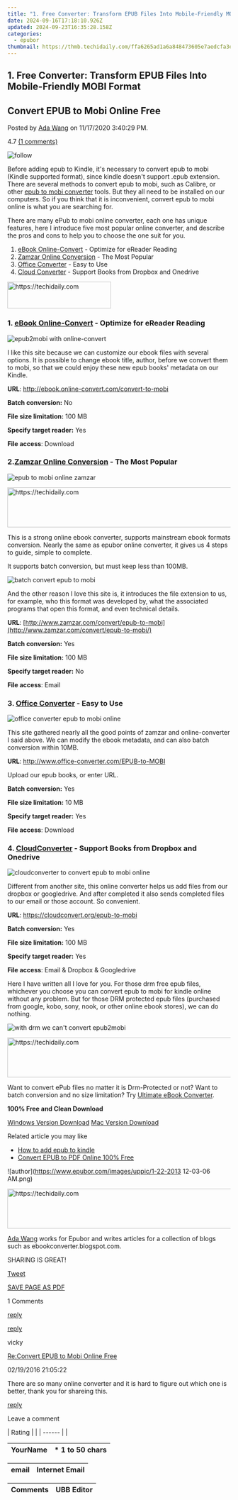 ```yaml
---
title: "1. Free Converter: Transform EPUB Files Into Mobile-Friendly MOBI Format"
date: 2024-09-16T17:18:10.926Z
updated: 2024-09-23T16:35:28.158Z
categories:
  - epubor
thumbnail: https://thmb.techidaily.com/ffa6265ad1a6a848473605e7aedcfa3ec46ffbe39326ff49e8d4fafd11fa0e00.jpg
---
```


## 1. Free Converter: Transform EPUB Files Into Mobile-Friendly MOBI Format

## Convert EPUB to Mobi Online Free

Posted by [Ada Wang](https://plus.google.com/+AdaWang/posts) on 11/17/2020 3:40:29 PM.

4.7 [(1 comments)](http://www.epubor.com/#comment-area) 

![follow](http://www.epubor.com/images/follow.png)

Before adding epub to Kindle, it's necessary to convert epub to mobi (Kindle supported format), since kindle doesn't support .epub extension. There are several methods to convert epub to mobi, such as Calibre, or other [epub to mobi converter](https://tools.techidaily.com/epubor/products/) tools. But they all need to be installed on our computers. So if you think that it is inconvenient, convert epub to mobi online is what you are searching for.

There are many ePub to mobi online converter, each one has unique features, here I introduce five most popular online converter, and describe the pros and cons to help you to choose the one suit for you.

1. [eBook Online-Convert](http://ebook.online-convert.com/convert-to-mobi) \- Optimize for eReader Reading
2. [Zamzar Online Conversion](http://www.zamzar.com/convert/epub-to-mobi/) \- The Most Popular
3. [Office Converter](http://www.office-converter.com/EPUB-to-MOBI) \- Easy to Use
4. [Cloud Converter](https://cloudconvert.org/epub-to-mobi) \- Support Books from Dropbox and Onedrive

<!-- affiliate ads begin -->
<a href="https://25home.pxf.io/c/5597632/2148640/16836" target="_top" id="2148640">
  <img src="//a.impactradius-go.com/display-ad/16836-2148640" border="0" alt="https://techidaily.com" width="234" height="60"/>
</a>
<img height="0" width="0" src="https://25home.pxf.io/i/5597632/2148640/16836" style="position:absolute;visibility:hidden;" border="0" />
<!-- affiliate ads end -->

### 1\. [eBook Online-Convert](http://ebook.online-convert.com/convert-to-mobi) \- Optimize for eReader Reading

![epub2mobi with online-convert](http://www.epubor.com/images/uppic/epub2mobi-onlineconvert.jpg)

I like this site because we can customize our ebook files with several options. It is possible to change ebook title, author, before we convert them to mobi, so that we could enjoy these new epub books' metadata on our Kindle.

**URL**: <http://ebook.online-convert.com/convert-to-mobi>

**Batch conversion:** No

**File size limitation:** 100 MB

**Specify target reader:** Yes

**File access**: Download

### 2.[Zamzar Online Conversion](http://www.zamzar.com/convert/epub-to-mobi/) \- The Most Popular 

![epub to mobi online zamzar](http://www.epubor.com/images/uppic/epub2mobi-with-zamzar.jpg)

<!-- affiliate ads begin -->
<a href="https://aligracehair.sjv.io/c/5597632/1918684/19272" target="_top" id="1918684">
  <img src="//a.impactradius-go.com/display-ad/19272-1918684" border="0" alt="https://techidaily.com" width="728" height="90"/>
</a>
<img height="0" width="0" src="https://aligracehair.sjv.io/i/5597632/1918684/19272" style="position:absolute;visibility:hidden;" border="0" />
<!-- affiliate ads end -->

This is a strong online ebook converter, supports mainstream ebook formats conversion. Nearly the same as epubor online converter, it gives us 4 steps to guide, simple to complete.

It supports batch conversion, but must keep less than 100MB.

![batch convert epub to mobi](http://www.epubor.com/images/uppic/batch-conversion-with-zamzar.jpg)

And the other reason I love this site is, it introduces the file extension to us, for example, who this format was developed by, what the associated programs that open this format, and even technical details.

**URL**: [http://www.zamzar.com/convert/epub-to-mobi](http://www.zamzar.com/convert/epub-to-mobi/)

**Batch conversion:** Yes

**File size limitation:** 100 MB

**Specify target reader:** No

**File access**: Email

### 3\. [Office Converter](http://www.office-converter.com/EPUB-to-MOBI) \- Easy to Use

![office converter epub to mobi online](http://www.epubor.com/images/uppic/epub2mobi-with-office-converter.jpg)

This site gathered nearly all the good points of zamzar and online-converter I said above. We can modify the ebook metadata, and can also batch conversion within 10MB. 

**URL**: <http://www.office-converter.com/EPUB-to-MOBI>

Upload our epub books, or enter URL.

**Batch conversion:** Yes

**File size limitation:** 10 MB

**Specify target reader:** Yes

**File access**: Download

### 4\. [CloudConverter](https://cloudconvert.org/epub-to-mobi) \- Support Books from Dropbox and Onedrive

![cloudconverter to convert epub to mobi online](http://www.epubor.com/images/uppic/epub2mobi-with-cloudconverter.jpg)

Different from another site, this online converter helps us add files from our dropbox or googledrive. And after completed it also sends completed files to our email or those account. So convenient.

**URL**: <https://cloudconvert.org/epub-to-mobi>

**Batch conversion:** Yes

**File size limitation:** 100 MB

**Specify target reader:** Yes

**File access**: Email & Dropbox & Googledrive

Here I have written all I love for you. For those drm free epub files, whichever you choose you can convert epub to mobi for kindle online without any problem. But for those DRM protected epub files (purchased from google, kobo, sony, nook, or other online ebook stores), we can do nothing.

![with drm we can't convert epub2mobi](http://www.epubor.com/images/uppic/drm-limit-in-online-converter.jpg)

<!-- affiliate ads begin -->
<a href="https://appsumo.8odi.net/c/5597632/2123736/7443" target="_top" id="2123736">
  <img src="//a.impactradius-go.com/display-ad/7443-2123736" border="0" alt="https://techidaily.com" width="728" height="90"/>
</a>
<img height="0" width="0" src="https://appsumo.8odi.net/i/5597632/2123736/7443" style="position:absolute;visibility:hidden;" border="0" />
<!-- affiliate ads end -->

Want to convert ePub files no matter it is Drm-Protected or not? Want to batch conversion and no size limitation? Try [Ultimate eBook Converter](https://tools.techidaily.com/epubor/ultimate/).

**100% Free and Clean Download**

[Windows Version Download](https://tools.techidaily.com/epubor/ultimate/) [Mac Version Download](https://tools.techidaily.com/epubor/ultimate/)

Related article you may like

* [How to add epub to kindle](https://tools.techidaily.com/epubor/products/)
* [Convert EPUB to PDF Online 100% Free](https://tools.techidaily.com/epubor/products/)

![author](https://www.epubor.com/images/uppic/1-22-2013 12-03-06 AM.png)

<!-- affiliate ads begin -->
<a href="https://aligracehair.sjv.io/c/5597632/2087267/19272" target="_top" id="2087267">
  <img src="//a.impactradius-go.com/display-ad/19272-2087267" border="0" alt="https://techidaily.com" width="728" height="90"/>
</a>
<img height="0" width="0" src="https://aligracehair.sjv.io/i/5597632/2087267/19272" style="position:absolute;visibility:hidden;" border="0" />
<!-- affiliate ads end -->

[Ada Wang](https://plus.google.com/+AdaWang/posts) works for Epubor and writes articles for a collection of blogs such as ebookconverter.blogspot.com.

SHARING IS GREAT!

[Tweet](https://twitter.com/share) 

[SAVE PAGE AS PDF](https://tools.techidaily.com/epubor/products/) 

1 Comments

[reply](https://tools.techidaily.com/epubor/products/) 

[reply](https://tools.techidaily.com/epubor/products/) 

vicky

[Re:Convert EPUB to Mobi Online Free](https://tools.techidaily.com/epubor/products/)

02/19/2016 21:05:22

There are so many online converter and it is hard to figure out which one is better, thank you for shareing this. 

[reply](https://tools.techidaily.com/epubor/products/) 

Leave a comment

| Rating |  |
| ------ |  |

| YourName | \*  1 to 50 chars |
| -------- | ----------------- |

| email | Internet Email |
| ----- | -------------- |

| Comments | UBB Editor |
| -------- | ---------- |

<ins class="adsbygoogle"
     style="display:block"
     data-ad-format="autorelaxed"
     data-ad-client="ca-pub-7571918770474297"
     data-ad-slot="1223367746"></ins>

<ins class="adsbygoogle"
     style="display:block"
     data-ad-client="ca-pub-7571918770474297"
     data-ad-slot="8358498916"
     data-ad-format="auto"
     data-full-width-responsive="true"></ins>



